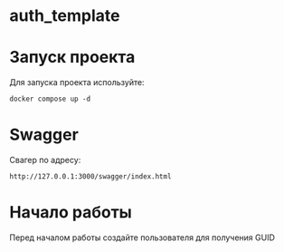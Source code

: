 # auth_template


# Запуск проекта

Для запуска проекта используйте:
```
docker compose up -d
```

# Swagger 

Свагер по адресу:
```
http://127.0.0.1:3000/swagger/index.html
```

# Начало работы

Перед началом работы создайте пользователя для получения GUID
